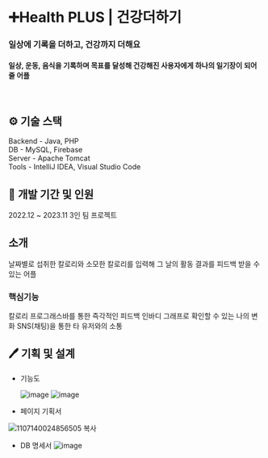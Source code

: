 # ➕Health PLUS | 건강더하기

### 일상에 기록을 더하고, 건강까지 더해요
#### 일상, 운동, 음식을 기록하며 목표를 달성해 건강해진 사용자에게 하나의 일기장이 되어줄 어플
<br/> 

## ⚙️ 기술 스택
Backend - Java, PHP  
DB - MySQL, Firebase  
Server - Apache Tomcat  
Tools - IntelliJ IDEA, Visual Studio Code
<br/>

## 📅 개발 기간 및 인원
2022.12 ~ 2023.11
3인 팀 프로젝트
<br/>

## 소개
날짜별로 섭취한 칼로리와 소모한 칼로리를 입력해 그 날의 활동 결과를 피드백 받을 수 있는 어플
### 핵심기능
칼로리 프로그래스바를 통한 즉각적인 피드백
인바디 그래프로 확인할 수 있는 나의 변화
SNS(채팅)을 통한 타 유저와의 소통

## 🖊️ 기획 및 설계
* 기능도

  ![image](https://github.com/user-attachments/assets/b299c85a-da3a-427e-9f12-cf46794e68f6)
  ![image](https://github.com/user-attachments/assets/8ce719c0-c947-469c-9bd1-b56873156448)
* 페이지 기획서
  
![1107140024856505 복사](https://github.com/user-attachments/assets/eaad0593-a56f-4ee7-a236-ef8bf78f69ed)

* DB 명세서
![image](https://github.com/user-attachments/assets/d2403831-6df7-4808-a9d0-0c8ef5093c49)

